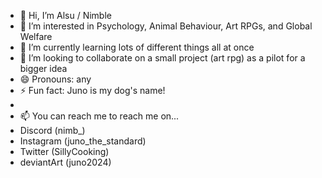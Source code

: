 - 👋 Hi, I’m Alsu / Nimble
- 👀 I’m interested in Psychology, Animal Behaviour, Art RPGs, and Global Welfare
- 🌱 I’m currently learning lots of different things all at once
- 💞️ I’m looking to collaborate on a small project (art rpg) as a pilot for a bigger idea
- 😄 Pronouns: any
- ⚡ Fun fact: Juno is my dog's name!
-
- 📫 You can reach me to reach me on... 
-    Discord (nimb_)
-    Instagram (juno_the_standard)
-    Twitter (SillyCooking)
-    deviantArt (juno2024)

<!---
NimbleJuno/NimbleJuno is a ✨ special ✨ repository because its `README.md` (this file) appears on your GitHub profile.
You can click the Preview link to take a look at your changes.
--->
